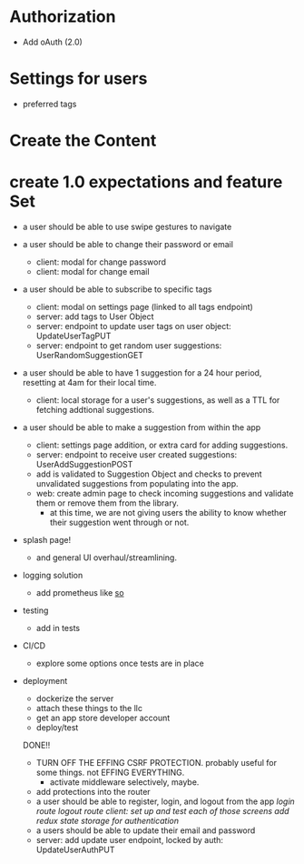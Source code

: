 # Authorization

- Add oAuth (2.0)

# Settings for users

- preferred tags

# Create the Content

# create 1.0 expectations and feature Set

- a user should be able to use swipe gestures to navigate
- a user should be able to change their password or email
  - client: modal for change password
  - client: modal for change email
- a user should be able to subscribe to specific tags
  - client: modal on settings page (linked to all tags endpoint)
  - server: add tags to User Object
  - server: endpoint to update user tags on user object: UpdateUserTagPUT
  - server: endpoint to get random user suggestions: UserRandomSuggestionGET
- a user should be able to have 1 suggestion for a 24 hour period, resetting at 4am for their local time.
  - client: local storage for a user's suggestions, as well as a TTL for fetching addtional suggestions.
- a user should be able to make a suggestion from within the app
  - client: settings page addition, or extra card for adding suggestions.
  - server: endpoint to receive user created suggestions: UserAddSuggestionPOST
  - add is validated to Suggestion Object and checks to prevent unvalidated suggestions from populating into the app.
  - web: create admin page to check incoming suggestions and validate them or remove them from the library.
    - at this time, we are not giving users the ability to know whether their suggestion went through or not.
- splash page!
  - and general UI overhaul/streamlining.
- logging solution
  - add prometheus like [so](https://github.com/brancz/prometheus-example-app/blob/master/main.go)
- testing
  - add in tests
- CI/CD
  - explore some options once tests are in place
- deployment

  - dockerize the server
  - attach these things to the llc
  - get an app store developer account
  - deploy/test

  DONE!!

  - TURN OFF THE EFFING CSRF PROTECTION. probably useful for some things. not EFFING EVERYTHING.
    - activate middleware selectively, maybe.
  - add protections into the router
  - a user should be able to register, login, and logout from the app
    _login route_
    _logout route_
    _client: set up and test each of those screens_
    _add redux state storage for authentication_
  - a users should be able to update their email and password
  - server: add update user endpoint, locked by auth: UpdateUserAuthPUT
